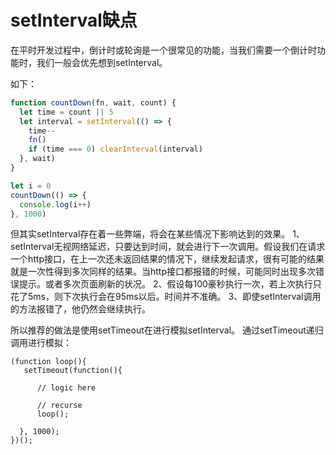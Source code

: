 # setInterval缺点

在平时开发过程中，倒计时或轮询是一个很常见的功能，当我们需要一个倒计时功能时，我们一般会优先想到setInterval。

如下：
```js
function countDown(fn, wait, count) {
  let time = count || 5
  let interval = setInterval(() => {
    time--
    fn()
    if (time === 0) clearInterval(interval)
  }, wait)
}

let i = 0
countDown(() => {
  console.log(i++)
}, 1000)

```

但其实setInterval存在着一些弊端，将会在某些情况下影响达到的效果。
1、setInterval无视网络延迟，只要达到时间，就会进行下一次调用。假设我们在请求一个http接口，在上一次还未返回结果的情况下，继续发起请求，很有可能的结果就是一次性得到多次同样的结果。当http接口都报错的时候，可能同时出现多次错误提示。或者多次页面刷新的状况。
2、假设每100豪秒执行一次，若上次执行只花了5ms，则下次执行会在95ms以后。时间并不准确。
3、即使setInterval调用的方法报错了，他仍然会继续执行。


所以推荐的做法是使用setTimeout在进行模拟setInterval。
通过setTimeout递归调用进行模拟：
```
(function loop(){
   setTimeout(function(){

      // logic here

      // recurse
      loop();

  }, 1000);
})();
```

